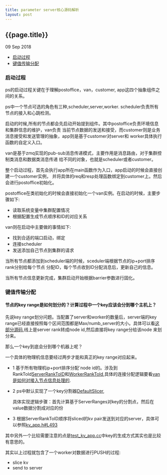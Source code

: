 ```yaml
---
title: parameter server核心源码解析  
layout: post
---
```


## {{page.title}}

<p class="meta">09 Sep 2018</p>

* [启动过程](#启动过程)
* [键值传输分配](#键值传输分配)
     
     
###  启动过程

ps的启动过程关键在于理解postoffice，van，customer, app这四个抽象组件之间的关系。

ps中一个节点可选的角色有三种,scheduler,server,worker. scheduler负责所有节点的接入和心跳检测。

启动的时候,所有的节点都会先启动开始提到组件。其中postoffice负责环境信息和集群信息的维护，van负责
当前节点数据的发送和接受，而customer则是业务消息接受和发送管理的抽象，app则是基于customer对server和
worker具体执行函数的自定义入口。

van是基于zmq实现的pub-sub消息传递模式，主要作用是消息路由，对于集群控制类消息和数据类消息传递
给不同的对象，也就是scheduler或者customer。

整个启动过程，首先会执行app所在main函数作为入口，app启动的时候会直接创建一个customer实例，
并将具体的req和resp处理函数绑定到customer上。然后会进行postoffice初始化。

postoffice在类初始化的时候会直接初始化一个van实例。在启动的时候，主要步骤如下:

- 读取系统变量中集群配置情况
- 根据配置生成节点顺序和ID的对应关系

van则在启动中主要做的事情如下:

- 找到合适的端口启动，绑定
- 连接scheduler
- 发送添加自己节点到集群的请求

当所有节点都添加到scheduler端的时候，sceduler端根据节点的ip+port排序rank分别给每个节点
分配ID，每个节点收到ID分配消息后，更新自己的信息。

当所有节点信息更新完成，集群启动开始根据barrier参数进行固化。
    

### 键值传输分配

#### **节点的key range是如何划分的？计算过程中一个key应该会分到哪个主机上？**

先说key range划分问题。当配置了server和worker的数量后，server端的key range已经直接按照每个区间范围都是Max/numb_server的大小。具体可以看[这部分源码](https://gitee.com/arthurhu/ps-lite/blob/master/src/postoffice.cc#L168),线上是server rank转成node id,然后直接将key range分给该node
来划分来。

那么一个key到底会分到哪个机器上呢？

一个具体的物理机信息要经过两步才能和真正的key range对应起来。

- 1 基于所有物理机ip+port排序分配`node id的。涉及到RankToId[ServerRankToID](https://gitee.com/arthurhu/ps-lite/blob/master/include/ps/internal/postoffice.h#L99)和[WorkerRankToId](https://gitee.com/arthurhu/ps-lite/blob/master/include/ps/internal/postoffice.h#L106),具体的连接分配逻辑要看[van是如何对接入节点信息处理的](https://gitee.com/arthurhu/ps-lite/blob/master/src/van.cc#L42).

- 2 ps中默认实现了一个key分割器[DefaultSlicer](https://gitee.com/arthurhu/ps-lite/blob/master/include/ps/kv_app.h#L411),

    具体实现逻辑步骤：首先计算基于ServerRanges对key的分割点，然后在value数据分割成对应的份

- 3 根据ServerRankToID顺序将sliced的kv pair发送到对应的server，具体可以参照[kv_app.h#L493](https://gitee.com/arthurhu/ps-lite/blob/master/include/ps/kv_app.h#L493)


 其中另外一个比较需要注意的点是[test_kv_app.cc](https://gitee.com/arthurhu/ps-lite/blob/master/tests/test_kv_app.cc#L25)中key的生成方式其实也是比较有意思的。

其实以上过程就包含了一个worker对数据进行PUSH的过程:
- slice kv
- send to server
    